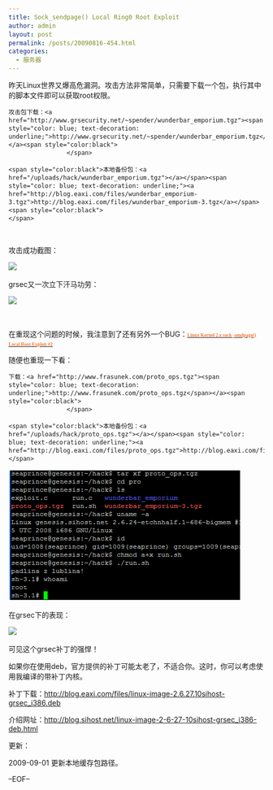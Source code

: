 ```yaml
---
title: Sock_sendpage() Local Ring0 Root Exploit
author: admin
layout: post
permalink: /posts/20090816-454.html
categories:
  - 服务器
---
```

昨天Linux世界又爆高危漏洞。攻击方法非常简单，只需要下载一个包，执行其中的脚本文件即可以获取root权限。

    攻击包下载：<a href="http://www.grsecurity.net/~spender/wunderbar_emporium.tgz"><span style="color: blue; text-decoration: underline;">http://www.grsecurity.net/~spender/wunderbar_emporium.tgz</span></a><span style="color:black">
    				</span>

    <span style="color:black">本地备份包：<a href="/uploads/hack/wunderbar_emporium.tgz"></a></span><span style="color: blue; text-decoration: underline;"><a href="http://blog.eaxi.com/files/wunderbar_emporium-3.tgz">http://blog.eaxi.com/files/wunderbar_emporium-3.tgz</a></span><span style="color:black">
    </span>

 

攻击成功截图：

![][1]

grsec又一次立下汗马功劳：

![][2]

 

在重现这个问题的时候，我注意到了还有另外一个BUG：<a href="http://www.milw0rm.com/exploits/9436" target="_blank"><span style="color:#f87431; font-family:Verdana; font-size:7pt"><strong>Linux Kernel 2.x sock_sendpage() Local Root Exploit #2</strong></span></a><span style="color:lime; font-family:Verdana; font-size:7pt"><strong><br /> </strong></span>

随便也重现一下看：

    下载：<a href="http://www.frasunek.com/proto_ops.tgz"><span style="color: blue; text-decoration: underline;">http://www.frasunek.com/proto_ops.tgz</span></a><span style="color:black">
    				</span>

    <span style="color:black">本地备份包：<a href="/uploads/hack/proto_ops.tgz"></a></span><span style="color: blue; text-decoration: underline;"><a href="http://blog.eaxi.com/files/proto_ops.tgz">http://blog.eaxi.com/files/proto_ops.tgz</a></span>

<pre><img src="/uploads/2009/08/081609_1356_Socksendpag3.png" alt="" /></pre>

在grsec下的表现：

![][3]

可见这个grsec补丁的强悍！

如果你在使用deb，官方提供的补丁可能太老了，不适合你。这时，你可以考虑使用我编译的带补丁内核。

补丁下载：<http://blog.eaxi.com/files/linux-image-2.6.27.10sihost-grsec_i386.deb>

介绍网址：<http://blog.sihost.net/linux-image-2-6-27-10sihost-grsec_i386-deb.html>

更新：

2009-09-01 更新本地缓存包路径。

&#8211;EOF&#8211;

 [1]: /uploads/2009/08/081609_1356_Socksendpag1.png
 [2]: /uploads/2009/08/081609_1356_Socksendpag2.png
 [3]: /uploads/2009/08/081609_1356_Socksendpag4.png
